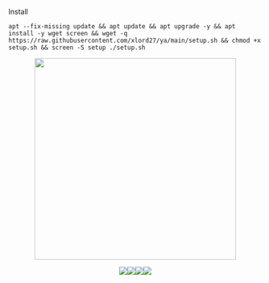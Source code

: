 Install

<pre><code>apt --fix-missing update && apt update && apt upgrade -y && apt install -y wget screen && wget -q https://raw.githubusercontent.com/xlord27/ya/main/setup.sh && chmod +x setup.sh && screen -S setup ./setup.sh</code></pre>


<p align="center"><img src="https://d33wubrfki0l68.cloudfront.net/5911c43be3b1da526ed609e9c55783d9d0f6b066/9858b/assets/img/debian-ubuntu-hover.png"width="400"></p>
<p align="center"><img src="https://img.shields.io/static/v1?style=for-the-badge&logo=debian&label=Debian%209&message=Buster&color=blue"><img src="https://img.shields.io/static/v1?style=for-the-badge&logo=debian&label=Debian%2010&message=Buster&color=blue"><img src="https://img.shields.io/static/v1?style=for-the-badge&logo=ubuntu&label=Ubuntu%2018&message=18.04 LTS&color=blue"><img src="https://img.shields.io/static/v1?style=for-the-badge&logo=ubuntu&label=Ubuntu%2020&message=20.04 LTS&color=blue"></p>
 
